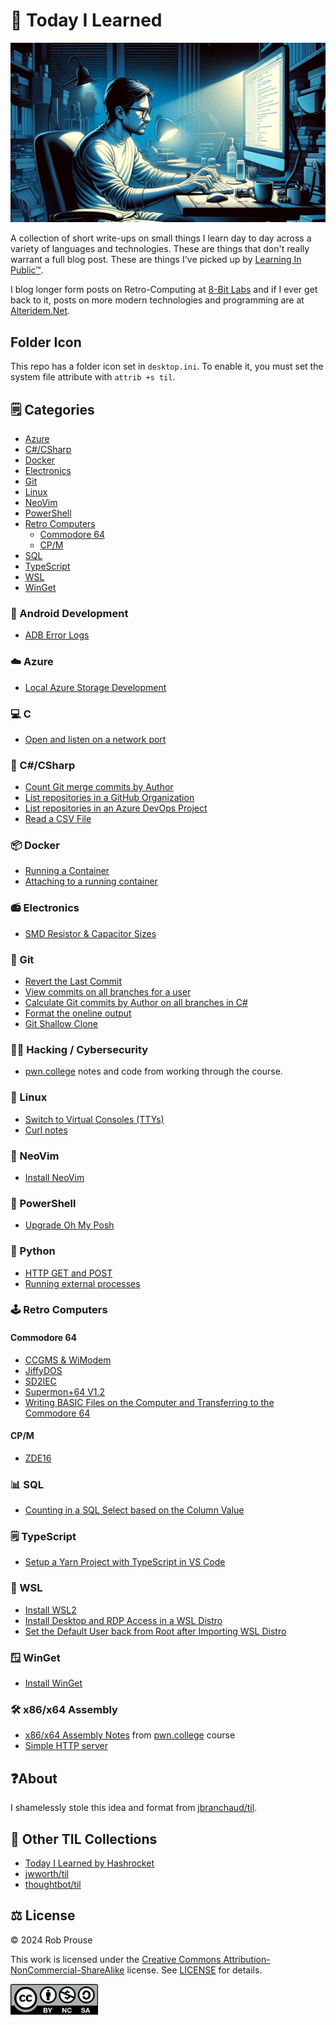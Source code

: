 # 🤖 Today I Learned

![Today I Learned](./img/til-banner.png)

A collection of short write-ups on small things I learn day to day across a variety of languages and technologies. These are things that don't really warrant a full blog post. These are things I've picked up by [Learning In Public™](https://dev.to/jbranchaud/how-i-built-a-learning-machine-45k9).

I blog longer form posts on Retro-Computing at [8-Bit Labs](https://8bitlabs.ca/) and if I ever get back to it, posts on more modern technologies and programming are at [Alteridem.Net](https://alteridem.net/).

## Folder Icon

This repo has a folder icon set in `desktop.ini`. To enable it, you must set the system file attribute with `attrib +s til`.

## 🗒️ Categories

- [Azure](#azure)
- [C#/CSharp](#ccsharp)
- [Docker](#docker)
- [Electronics](#electronics)
- [Git](#git)
- [Linux](#linux)
- [NeoVim](#neovim)
- [PowerShell](#powershell)
- [Retro Computers](#retro-computers)
  - [Commodore 64](#commodore-64)
  - [CP/M](#cpm)
- [SQL](#sql)
- [TypeScript](#typescript)
- [WSL](#wsl)
- [WinGet](#winget)

### 📱 Android Development

- [ADB Error Logs](./android/adb_error_logs.md)

### ☁️ Azure

- [Local Azure Storage Development](./azure/azurite.md)

### 💻 C

- [Open and listen on a network port](./pwn.college/network_intercepts/Readme.md#listen-to-a-port)

### 🔫 C#/CSharp

- [Count Git merge commits by Author](./csharp/git-commits.md)
- [List repositories in a GitHub Organization](./csharp/github-repos.md)
- [List repositories in an Azure DevOps Project](./csharp/ado-repos.md)
- [Read a CSV File](./csharp/read-csv.md)

### 📦 Docker

- [Running a Container](./docker/running-container.md)
- [Attaching to a running container](./docker/attach-container.md)

### 📻 Electronics

- [SMD Resistor & Capacitor Sizes](./electronics/smd-resistors.md)

### 🌿 Git

- [Revert the Last Commit](./git/revert-last-commit.md)
- [View commits on all branches for a user](./git/view-user-commits.md)
- [Calculate Git commits by Author on all branches in C#](./csharp/git-commits.md)
- [Format the oneline output](./git/format-output.md)
- [Git Shallow Clone](./git/shallow-clone.md)

### 👨‍💻 Hacking / Cybersecurity

- [pwn.college](./pwn.college/Readme.md) notes and code from working through the course.

### 🐧 Linux

- [Switch to Virtual Consoles (TTYs)](./linux/switch-tty.md)
- [Curl notes](./pwn.college/talking_web/Readme.md#curl)

### 📄 NeoVim

- [Install NeoVim](./neovim/install-neovim.md)

### 🐚 PowerShell

- [Upgrade Oh My Posh](./powershell/upgrade-oh-my-posh.md)

### 🐍 Python

- [HTTP GET and POST](./pwn.college/talking_web/Readme.md#python)
- [Running external processes](./pwn.college/progarm_misuse/Readme.md#python)

### 🕹️ Retro Computers

#### Commodore 64

- [CCGMS & WiModem](./retro/c64/ccgms.md)
- [JiffyDOS](./retro/c64/jiffy-dos.md)
- [SD2IEC](./retro/c64/SD2IEC.md)
- [Supermon+64 V1.2](./retro/c64/supermod.md)
- [Writing BASIC Files on the Computer and Transferring to the Commodore 64](./retro/c64/tokenize-basic.md)

#### CP/M

- [ZDE16](./retro/cpm/zde16.md)

### 📊 SQL

- [Counting in a SQL Select based on the Column Value](./sql/where-in-select.md)

### 🗒️ TypeScript

- [Setup a Yarn Project with TypeScript in VS Code](./typescript/setup-yarn-with-ts.md)

### 🐧 WSL

- [Install WSL2](./wsl/install-wsl.md)
- [Install Desktop and RDP Access in a WSL Distro](./wsl/install-rdp.md)
- [Set the Default User back from Root after Importing WSL Distro](./wsl/set-default-user.md)

### 🪟 WinGet

- [Install WinGet](./winget/install-winget.md)

### 🛠️ x86/x64 Assembly

- [x86/x64 Assembly Notes](./pwn.college/assembly/Readme.md) from [pwn.college](./pwn.college/Readme.md) course
- [Simple HTTP server](pwn.college/webserver/server.asm)

## ❓About

I shamelessly stole this idea and format from
[jbranchaud/til](https://github.com/jbranchaud/til).

## 🔗 Other TIL Collections

- [Today I Learned by Hashrocket](https://til.hashrocket.com)
- [jwworth/til](https://github.com/jwworth/til)
- [thoughtbot/til](https://github.com/thoughtbot/til)

## ⚖️ License

&copy; 2024 Rob Prouse

This work is licensed under the [Creative Commons Attribution-NonCommercial-ShareAlike](https://creativecommons.org/licenses/by-nc-sa/4.0/) license. See [LICENSE](.\LICENSE) for details.

<img src="./img/by-nc-sa.png" alt="CC BY-NC-SA" width="140" />
